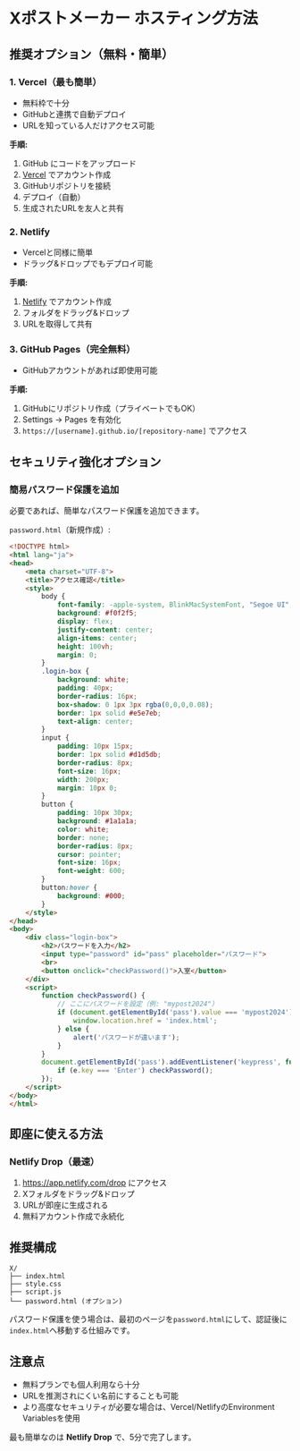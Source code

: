 # Xポストメーカー ホスティング方法

## 推奨オプション（無料・簡単）

### 1. **Vercel（最も簡単）**
- 無料枠で十分
- GitHubと連携で自動デプロイ
- URLを知っている人だけアクセス可能

**手順:**
1. GitHub にコードをアップロード
2. [Vercel](https://vercel.com) でアカウント作成
3. GitHubリポジトリを接続
4. デプロイ（自動）
5. 生成されたURLを友人と共有

### 2. **Netlify**
- Vercelと同様に簡単
- ドラッグ&ドロップでもデプロイ可能

**手順:**
1. [Netlify](https://netlify.com) でアカウント作成
2. フォルダをドラッグ&ドロップ
3. URLを取得して共有

### 3. **GitHub Pages（完全無料）**
- GitHubアカウントがあれば即使用可能

**手順:**
1. GitHubにリポジトリ作成（プライベートでもOK）
2. Settings → Pages を有効化
3. `https://[username].github.io/[repository-name]` でアクセス

## セキュリティ強化オプション

### 簡易パスワード保護を追加
必要であれば、簡単なパスワード保護を追加できます。

`password.html`（新規作成）:
```html
<!DOCTYPE html>
<html lang="ja">
<head>
    <meta charset="UTF-8">
    <title>アクセス確認</title>
    <style>
        body {
            font-family: -apple-system, BlinkMacSystemFont, "Segoe UI", Roboto, sans-serif;
            background: #f0f2f5;
            display: flex;
            justify-content: center;
            align-items: center;
            height: 100vh;
            margin: 0;
        }
        .login-box {
            background: white;
            padding: 40px;
            border-radius: 16px;
            box-shadow: 0 1px 3px rgba(0,0,0,0.08);
            border: 1px solid #e5e7eb;
            text-align: center;
        }
        input {
            padding: 10px 15px;
            border: 1px solid #d1d5db;
            border-radius: 8px;
            font-size: 16px;
            width: 200px;
            margin: 10px 0;
        }
        button {
            padding: 10px 30px;
            background: #1a1a1a;
            color: white;
            border: none;
            border-radius: 8px;
            cursor: pointer;
            font-size: 16px;
            font-weight: 600;
        }
        button:hover {
            background: #000;
        }
    </style>
</head>
<body>
    <div class="login-box">
        <h2>パスワードを入力</h2>
        <input type="password" id="pass" placeholder="パスワード">
        <br>
        <button onclick="checkPassword()">入室</button>
    </div>
    <script>
        function checkPassword() {
            // ここにパスワードを設定（例: "mypost2024"）
            if (document.getElementById('pass').value === 'mypost2024') {
                window.location.href = 'index.html';
            } else {
                alert('パスワードが違います');
            }
        }
        document.getElementById('pass').addEventListener('keypress', function(e) {
            if (e.key === 'Enter') checkPassword();
        });
    </script>
</body>
</html>
```

## 即座に使える方法

### Netlify Drop（最速）
1. https://app.netlify.com/drop にアクセス
2. Xフォルダをドラッグ&ドロップ
3. URLが即座に生成される
4. 無料アカウント作成で永続化

## 推奨構成
```
X/
├── index.html
├── style.css
├── script.js
└── password.html (オプション)
```

パスワード保護を使う場合は、最初のページを`password.html`にして、認証後に`index.html`へ移動する仕組みです。

## 注意点
- 無料プランでも個人利用なら十分
- URLを推測されにくい名前にすることも可能
- より高度なセキュリティが必要な場合は、Vercel/NetlifyのEnvironment Variablesを使用

最も簡単なのは **Netlify Drop** で、5分で完了します。